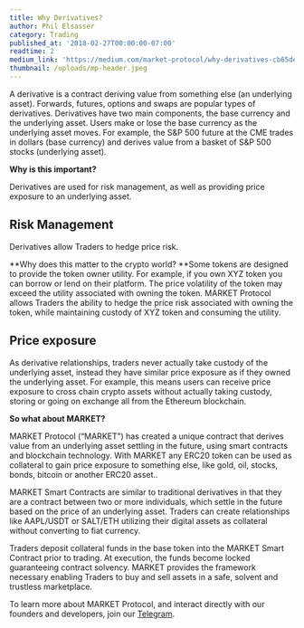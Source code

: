 ```yaml
---
title: Why Derivatives?
author: Phil Elsasser
category: Trading
published_at: '2018-02-27T00:00:00-07:00'
readtime: 2
medium_link: 'https://medium.com/market-protocol/why-derivatives-cb65de0cd528'
thumbnail: /uploads/mp-header.jpeg
---
```

A derivative is a contract deriving value from something else (an underlying asset). Forwards, futures, options and swaps are popular types of derivatives. Derivatives have two main components, the base currency and the underlying asset. Users make or lose the base currency as the underlying asset moves. For example, the S&P 500 future at the CME trades in dollars (base currency) and derives value from a basket of S&P 500 stocks (underlying asset).

**Why is this important?**

Derivatives are used for risk management, as well as providing price exposure to an underlying asset.

## **Risk Management**

Derivatives allow Traders to hedge price risk.

**Why does this matter to the crypto world? **Some tokens are designed to provide the token owner utility. For example, if you own XYZ token you can borrow or lend on their platform. The price volatility of the token may exceed the utility associated with owning the token. MARKET Protocol allows Traders the ability to hedge the price risk associated with owning the token, while maintaining custody of XYZ token and consuming the utility.

## **Price exposure**

As derivative relationships, traders never actually take custody of the underlying asset, instead they have similar price exposure as if they owned the underlying asset. For example, this means users can receive price exposure to cross chain crypto assets without actually taking custody, storing or going on exchange all from the Ethereum blockchain.

**So what about MARKET?**

MARKET Protocol (“MARKET”) has created a unique contract that derives value from an underlying asset settling in the future, using smart contracts and blockchain technology. With MARKET any ERC20 token can be used as collateral to gain price exposure to something else, like gold, oil, stocks, bonds, bitcoin or another ERC20 asset..

MARKET Smart Contracts are similar to traditional derivatives in that they are a contract 
between two or more individuals, which settle in the future based on the price of an underlying asset. Traders can create relationships like AAPL/USDT or SALT/ETH utilizing their digital assets as collateral without converting to fiat currency.

Traders deposit collateral funds in the base token into the MARKET Smart Contract prior to trading. At execution, the funds become locked guaranteeing contract solvency. MARKET provides the framework necessary enabling Traders to buy and sell assets in a safe, solvent and trustless marketplace.

To learn more about MARKET Protocol, and interact directly with our founders and developers, join our [Telegram](http://t.me/Market_protocol_Chat).
